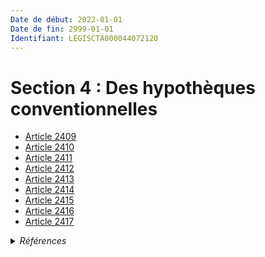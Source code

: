 ```yaml
---
Date de début: 2022-01-01
Date de fin: 2999-01-01
Identifiant: LEGISCTA000044072120
---
```


<h1>Section 4 : Des hypothèques conventionnelles</h1>

- [Article 2409](article_2409.md)
- [Article 2410](article_2410.md)
- [Article 2411](article_2411.md)
- [Article 2412](article_2412.md)
- [Article 2413](article_2413.md)
- [Article 2414](article_2414.md)
- [Article 2415](article_2415.md)
- [Article 2416](article_2416.md)
- [Article 2417](article_2417.md)

<details>
  <summary><em>Références</em></summary>

  <h2>Articles faisant référence à la section</h2>
  
  <ul>
    <li>
      <a href="https://legal.tricoteuses.fr//redirection/LEGIARTI000044045526?vers=git&vers=legifrance">Ordonnance n° 2021-1192 du 15 septembre 2021 portant réforme du droit des sûretés - article 15 ENTIEREMENT_MODIF</a> MODIFIE source
    </li>
  </ul>
</details>
